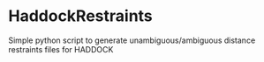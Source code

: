 # HaddockRestraints
Simple python script to generate unambiguous/ambiguous distance restraints files for HADDOCK
